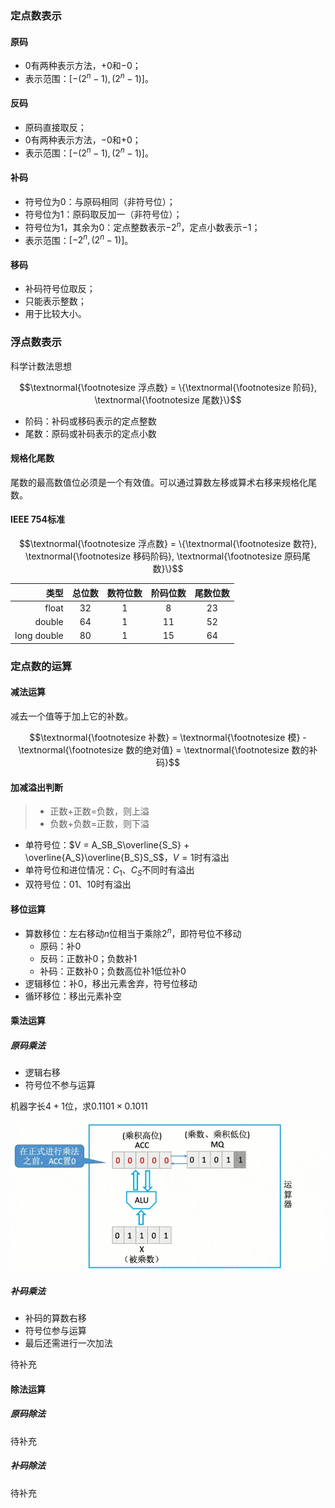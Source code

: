 
### 定点数表示

#### 原码

- $0$有两种表示方法，$+0$和$-0$；
- 表示范围：$[-(2^n-1), (2^n-1)]$。

#### 反码

- 原码直接取反；
- $0$有两种表示方法，$-0$和$+0$；
- 表示范围：$[-(2^n-1), (2^n-1)]$。

#### 补码

- 符号位为0：与原码相同（非符号位）；
- 符号位为1：原码取反加一（非符号位）；
- 符号位为1，其余为0：定点整数表示$-2^n$，定点小数表示$-1$；
- 表示范围：$[-2^n, (2^n-1)]$。

#### 移码

- 补码符号位取反；
- 只能表示整数；
- 用于比较大小。

### 浮点数表示

科学计数法思想

$$\textnormal{\footnotesize 浮点数} = \{\textnormal{\footnotesize 阶码}, \textnormal{\footnotesize 尾数}\}$$

- 阶码：补码或移码表示的定点整数
- 尾数：原码或补码表示的定点小数

#### 规格化尾数

尾数的最高数值位必须是一个有效值。可以通过算数左移或算术右移来规格化尾数。

#### IEEE 754标准

$$\textnormal{\footnotesize 浮点数} = \{\textnormal{\footnotesize 数符}, \textnormal{\footnotesize 移码阶码}, \textnormal{\footnotesize 原码尾数}\}$$

|类型| 总位数 | 数符位数 | 阶码位数 | 尾数位数 |
| -: | :-: | :-: | :-: | :-: |
| float | 32 | 1 | 8 | 23 |
| double | 64 | 1 | 11 | 52 |
| long double | 80 | 1 | 15 | 64 |

### 定点数的运算

#### 减法运算

减去一个值等于加上它的补数。

$$\textnormal{\footnotesize 补数} = \textnormal{\footnotesize 模} - \textnormal{\footnotesize 数的绝对值} = \textnormal{\footnotesize 数的补码}$$

#### 加减溢出判断

>- 正数+正数=负数，则上溢
>- 负数+负数=正数，则下溢

- 单符号位：$V = A_SB_S\overline{S_S} + \overline{A_S}\overline{B_S}S_S$，$V=1$时有溢出
- 单符号位和进位情况：$C_1$、$C_S$不同时有溢出
- 双符号位：$01$、$10$时有溢出

#### 移位运算

- 算数移位：左右移动$n$位相当于乘除$2^n$，即符号位不移动
  - 原码：补0
  - 反码：正数补0；负数补1
  - 补码：正数补0；负数高位补1低位补0
- 逻辑移位：补0，移出元素舍弃，符号位移动
- 循环移位：移出元素补空

#### 乘法运算

##### 原码乘法

- 逻辑右移
- 符号位不参与运算

机器字长$4+1$位，求$0.1101 × 0.1011$

![multiplication](images/multiplication.gif)

##### 补码乘法

- 补码的算数右移
- 符号位参与运算
- 最后还需进行一次加法

待补充

#### 除法运算

##### 原码除法

待补充

##### 补码除法

待补充
